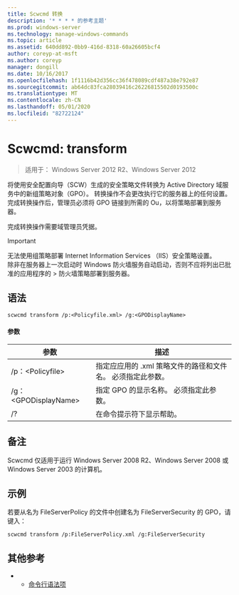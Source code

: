 ```yaml
---
title: Scwcmd 转换
description: '* * * * 的参考主题'
ms.prod: windows-server
ms.technology: manage-windows-commands
ms.topic: article
ms.assetid: 640dd892-0bb9-416d-8318-60a26605bcf4
author: coreyp-at-msft
ms.author: coreyp
manager: dongill
ms.date: 10/16/2017
ms.openlocfilehash: 1f1116b42d356cc36f478089cdf487a38e792e87
ms.sourcegitcommit: ab64dc83fca28039416c26226815502d0193500c
ms.translationtype: MT
ms.contentlocale: zh-CN
ms.lasthandoff: 05/01/2020
ms.locfileid: "82722124"
---
```

# <a name="scwcmd-transform"></a>Scwcmd: transform

> 适用于： Windows Server 2012 R2、Windows Server 2012

将使用安全配置向导（SCW）生成的安全策略文件转换为 Active Directory 域服务中的新组策略对象（GPO）。 转换操作不会更改执行它的服务器上的任何设置。 完成转换操作后，管理员必须将 GPO 链接到所需的 Ou，以将策略部署到服务器。

完成转换操作需要域管理员凭据。

> [!IMPORTANT]
> 无法使用组策略部署 Internet Information Services （IIS）安全策略设置。</br>除非在服务器上一次启动时 Windows 防火墙服务自动启动，否则不应将列出已批准的应用程序的 > 防火墙策略部署到服务器。



## <a name="syntax"></a>语法

```
scwcmd transform /p:<Policyfile.xml> /g:<GPODisplayName>
```

#### <a name="parameters"></a>参数

|参数|描述|
|---------|-----------|
|/p：\<Policyfile>|指定应应用的 .xml 策略文件的路径和文件名。 必须指定此参数。|
|/g：\<GPODisplayName>|指定 GPO 的显示名称。 必须指定此参数。|
|/?|在命令提示符下显示帮助。|

## <a name="remarks"></a>备注

Scwcmd 仅适用于运行 Windows Server 2008 R2、Windows Server 2008 或 Windows Server 2003 的计算机。

## <a name="examples"></a>示例

若要从名为 FileServerPolicy 的文件中创建名为 FileServerSecurity 的 GPO，请键入：
```
scwcmd transform /p:FileServerPolicy.xml /g:FileServerSecurity
```

## <a name="additional-references"></a>其他参考

-   - [命令行语法项](command-line-syntax-key.md)